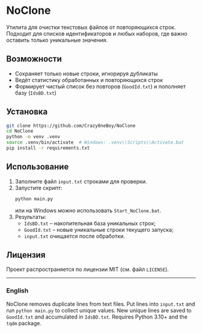 # NoClone

Утилита для очистки текстовых файлов от повторяющихся строк. Подходит для списков идентификаторов и любых наборов, где важно оставить только уникальные значения.

## Возможности
- Сохраняет только новые строки, игнорируя дубликаты
- Ведёт статистику обработанных и повторяющихся строк
- Формирует чистый список без повторов (`GoodId.txt`) и пополняет базу (`IdsBD.txt`)

## Установка
```bash
git clone https://github.com/Crazy0neBoy/NoClone
cd NoClone
python -m venv .venv
source .venv/bin/activate  # Windows: .venv\\Scripts\\Activate.bat
pip install -r requirements.txt
```

## Использование
1. Заполните файл `input.txt` строками для проверки.
2. Запустите скрипт:
   ```bash
   python main.py
   ```
   или на Windows можно использовать `Start_NoClone.bat`.
3. Результаты:
   - `IdsBD.txt` – накопительная база уникальных строк;
   - `GoodId.txt` – новые уникальные строки текущего запуска;
   - `input.txt` очищается после обработки.

## Лицензия
Проект распространяется по лицензии MIT (см. файл `LICENSE`).

---

### English
NoClone removes duplicate lines from text files. Put lines into `input.txt` and run `python main.py` to collect unique values. New unique lines are saved to `GoodId.txt` and accumulated in `IdsBD.txt`. Requires Python 3.10+ and the `tqdm` package.
